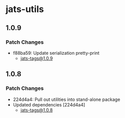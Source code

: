 # jats-utils

## 1.0.9

### Patch Changes

- f88ba59: Update serialization pretty-print
  - jats-tags@1.0.9

## 1.0.8

### Patch Changes

- 224d4a4: Pull out utilities into stand-alone package
- Updated dependencies [224d4a4]
  - jats-tags@1.0.8
